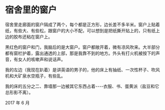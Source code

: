 # 宿舍里的窗户

宿舍里走廊面的窗户隔成了两个，每个都是正方形，边长差不多半米。窗户上贴着纸，有些大、有些松，跟窗户的大小不配，可以想到是把纸撕开贴上的，只有纸上边的胶布还粘在窗户上。

黑红色的窗户和门，我脑后的是大窗户。窗户都敞开着，微有凉风吹来。大半部分都有窗栏护着，露出通透的上部，那是我靠不到的地方。外头有打火机被按下的声音，有女人的咳嗽声和说话声。

我的左边（我现在趴着）是讲英语的男子的，他的床上有抽纸、一次性杯子、吹风机和大矿泉水空瓶子，有些乱。

我的床的五分之二、靠墙那一边被其它东西占着----衣服、书、蛋黄派（盐豆和它总形影不离）。

2017 年 6 月
